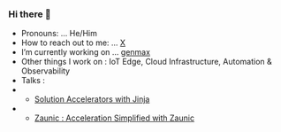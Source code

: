 ### Hi there 👋

<!--
**razaibi/razaibi** is a ✨ _special_ ✨ repository because its `README.md` (this file) appears on your GitHub profile.

Here are some ideas to get you started:
- ⚡ Fun fact: ...
- 👯 I’m looking to collaborate on ...
- 🤔 I’m looking for help with ...
- 💬 Ask me about ...
-->

- Pronouns: ... He/Him
- How to reach out to me: ... [X](https://x.com/razpinator)
- I’m currently working on ... [genmax](https://www.github.com/razpinator/zaunic)
- Other things I work on : IoT Edge, Cloud Infrastructure, Automation & Observability
- Talks :
- - [Solution Accelerators with Jinja](https://www.youtube.com/watch?v=A44MOWWeidI)
- - [Zaunic : Acceleration Simplified with Zaunic](https://www.youtube.com/watch?v=ji8wYJE0c1I)



